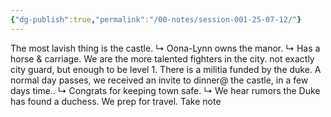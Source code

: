 ```yaml
---
{"dg-publish":true,"permalink":"/00-notes/session-001-25-07-12/"}
---
```


The most lavish thing is the castle.
↳ Oona-Lynn owns the manor.
↳ Has a horse & carriage.
We are the more talented fighters in the city. not exactly city guard, but enough to be level 1.
There is a militia funded by the duke.
A normal day passes, we received an invite to dinner@ the castle, in a few days time..
↳ Congrats for keeping town safe.
↳ We hear rumors the Duke has found a duchess.
We prep for travel.
Take note
